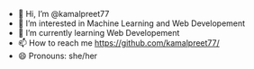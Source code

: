 - 👋 Hi, I’m @kamalpreet77
- 👀 I’m interested in Machine Learning and Web Developement
- 🌱 I’m currently learning Web Developement
- 📫 How to reach me https://github.com/kamalpreet77/
- 😄 Pronouns: she/her

<!---
kamalpreet77/kamalpreet77 is a ✨ special ✨ repository because its `README.md` (this file) appears on your GitHub profile.
You can click the Preview link to take a look at your changes.
--->
